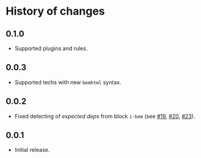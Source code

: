 History of changes
==================

0.1.0
-----

* Supported plugins and rules.

0.0.3
-----

* Supported techs with new `bemhtml` syntax.

0.0.2
-----

* Fixed detecting of _expected deps_ from block `i-bem` (see [#19], [#20], [#23]).

0.0.1
-----

* Initial release.

[#19]: https://github.com/bem/bemhint/issues/19
[#20]: https://github.com/bem/bemhint/issues/20
[#23]: https://github.com/bem/bemhint/issues/23
